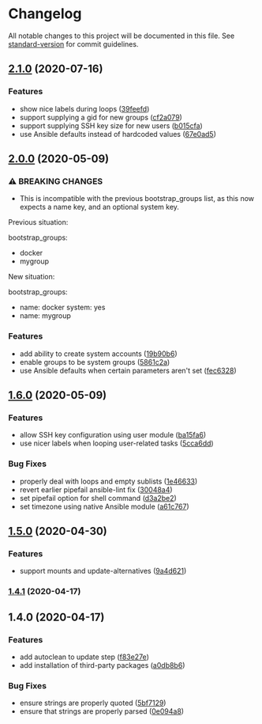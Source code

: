 # Changelog

All notable changes to this project will be documented in this file. See [standard-version](https://github.com/conventional-changelog/standard-version) for commit guidelines.

## [2.1.0](https://github.com/PeterMosmans/ansible-role-bootstrap/compare/v2.0.0...v2.1.0) (2020-07-16)


### Features

* show nice labels during loops ([39feefd](https://github.com/PeterMosmans/ansible-role-bootstrap/commit/39feefd9105ad97baac0071131d286a56e89c683))
* support supplying a gid for new groups ([cf2a079](https://github.com/PeterMosmans/ansible-role-bootstrap/commit/cf2a0792568ca4b0f80b3492511f0df01c3c843c))
* support supplying SSH key size for new users ([b015cfa](https://github.com/PeterMosmans/ansible-role-bootstrap/commit/b015cfa28505ea33de89b44604a7df531d8f2a29))
* use Ansible defaults instead of hardcoded values ([67e0ad5](https://github.com/PeterMosmans/ansible-role-bootstrap/commit/67e0ad5009506da400f5c717bf72e06e466f136f))

## [2.0.0](https://github.com/PeterMosmans/ansible-role-bootstrap/compare/v1.6.0...v2.0.0) (2020-05-09)


### ⚠ BREAKING CHANGES

* This is incompatible with the previous bootstrap_groups list,
as this now expects a name key, and an optional system key.

Previous situation:

bootstrap_groups:
  - docker
  - mygroup

New situation:

bootstrap_groups:
  - name: docker
    system: yes
  - name: mygroup

### Features

* add ability to create system accounts ([19b90b6](https://github.com/PeterMosmans/ansible-role-bootstrap/commit/19b90b64b00e229e7695b4a13ac1ebff633be227))
* enable groups to be system groups ([5861c2a](https://github.com/PeterMosmans/ansible-role-bootstrap/commit/5861c2a2d04552f69a1b610b10699528754a119a))
* use Ansible defaults when certain parameters aren't set ([fec6328](https://github.com/PeterMosmans/ansible-role-bootstrap/commit/fec632875a6eb8caf6c0a99103b7711c678a076b))

## [1.6.0](https://github.com/PeterMosmans/ansible-role-bootstrap/compare/v1.5.0...v1.6.0) (2020-05-09)


### Features

* allow SSH key configuration using user module ([ba15fa6](https://github.com/PeterMosmans/ansible-role-bootstrap/commit/ba15fa6fbe6cc30c81825badf0695c797b54570e))
* use nicer labels when looping user-related tasks ([5cca6dd](https://github.com/PeterMosmans/ansible-role-bootstrap/commit/5cca6ddeec73eff5ad9a8da784e703dbb528e3bb))


### Bug Fixes

* properly deal with loops and empty sublists ([1e46633](https://github.com/PeterMosmans/ansible-role-bootstrap/commit/1e466333325353b2481b74bde0a464f9fbb14cef))
* revert earlier pipefail ansible-lint fix ([30048a4](https://github.com/PeterMosmans/ansible-role-bootstrap/commit/30048a4abb6c81d543bcb497dce4caac926f7d58))
* set pipefail option for shell command ([d3a2be2](https://github.com/PeterMosmans/ansible-role-bootstrap/commit/d3a2be2006fa34922e5f778d00c34fd2e049a928))
* set timezone using native Ansible module ([a61c767](https://github.com/PeterMosmans/ansible-role-bootstrap/commit/a61c767287cfd330ea055840199f01ba8ac8e045))

## [1.5.0](https://github.com/PeterMosmans/ansible-role-bootstrap/compare/v1.4.1...v1.5.0) (2020-04-30)


### Features

* support mounts and update-alternatives ([9a4d621](https://github.com/PeterMosmans/ansible-role-bootstrap/commit/9a4d6214954c495efa7cc0e409446f29633d1757))

### [1.4.1](https://github.com/PeterMosmans/ansible-role-bootstrap/compare/v1.4.0...v1.4.1) (2020-04-17)

## 1.4.0 (2020-04-17)


### Features

* add autoclean to update step ([f83e27e](https://github.com/PeterMosmans/ansible-role-bootstrap/commit/f83e27e08727fa005dac2fee7160c466e9a63199))
* add installation of third-party packages ([a0db8b6](https://github.com/PeterMosmans/ansible-role-bootstrap/commit/a0db8b6627caa779b477c751b59e13ee1cf665f2))


### Bug Fixes

* ensure strings are properly quoted ([5bf7129](https://github.com/PeterMosmans/ansible-role-bootstrap/commit/5bf7129ff00a796ba9a52e2b62d55fe6cbfd92b7))
* ensure that strings are properly parsed ([0e094a8](https://github.com/PeterMosmans/ansible-role-bootstrap/commit/0e094a881bf71ca16c403a8ba16de5ae2b711895))
